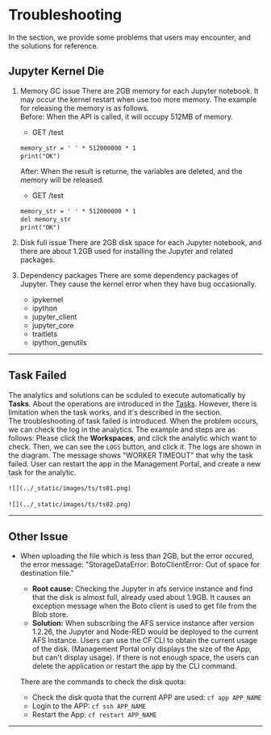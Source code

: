 # Troubleshooting
In the section, we provide some problems that users may encounter, and the solutions for reference.

## Jupyter Kernel Die

1. Memory GC issue
	There are 2GB memory for each Jupyter notebook. It may occur the kernel restart when use too more memory. The example for releasing the memory is as follows.   
	Before: When the API is called, it will occupy 512MB of memory.
	* GET /test
	```
	memory_str = ' ' * 512000000 * 1
	print("OK")
	```
	After: When the result is returne, the variables are deleted, and the memory will be released.
	* GET /test
	```
	memory_str = ' ' * 512000000 * 1
	del memory_str
	print("OK")
	```

2. Disk full issue
	There are 2GB disk space for each Jupyter notebook, and there are about 1.2GB used for installing the Jupyter and related packages. 

3. Dependency packages
	There are some dependency packages of Jupyter. They cause the kernel error when they have bug occasionally.   
	* ipykernel
	* ipython
	* jupyter_client
	* jupyter_core
	* traitlets
	* ipython_genutils

---

## Task Failed

The analytics and solutions can be scduled to execute automatically by **Tasks**. About the operations are introduced in the [Tasks](https://afs-docs.readthedocs.io/en/latest/portal/tasks.html). However, there is limitation when the task works, and it's described in the section.    
The troubleshooting of task failed is introduced. When the problem occurs, we can check the log in the analytics. The example and steps are as follows: Please click the **Workspaces**, and click the analytic which want to check. Then, we can see the `LOGS` button, and click it. The logs are shown in the diagram. The message shows "WORKER TIMEOUT" that why the task failed. User can restart the app in the Management Portal, and create a new task for the analytic.

	![](../_static/images/ts/ts01.png)

	![](../_static/images/ts/ts02.png)

---
## Other Issue
* When uploading the file which is less than 2GB, but the error occured, the error message: "StorageDataError: BotoClientError: Out of space for destination file."
	* **Root cause:** Checking the Jupyter in afs service instance and find that the disk is almost full, already used about 1.9GB. It causes an exception message when the Boto client is used to get file from the Blob store.
	* **Solution:** When subscribing the AFS service instance after version 1.2.26, the Jupyter and Node-RED would be deployed to the current AFS Instance. Users can use the CF CLI to obtain the current usage of the disk. (Management Portal only displays the size of the App, but can't display usage). If there is not enough space, the users can delete the application or restart the app by the CLI command.   
    
	There are the commands to check the disk quota:
	- Check the disk quota that the current APP are used: 
		```cf app APP_NAME```
	- Login to the APP: 
		```cf ssh APP_NAME```
	- Restart the App: 
		```cf restart APP_NAME```

---





